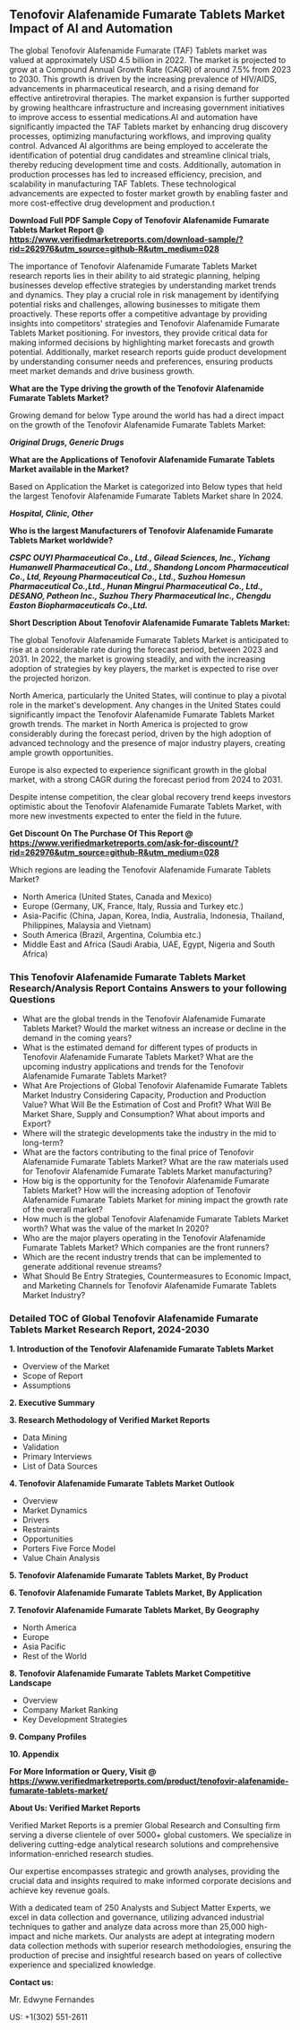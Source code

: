 <h2>Tenofovir Alafenamide Fumarate Tablets Market Impact of AI and Automation</h2>The global Tenofovir Alafenamide Fumarate (TAF) Tablets market was valued at approximately USD 4.5 billion in 2022. The market is projected to grow at a Compound Annual Growth Rate (CAGR) of around 7.5% from 2023 to 2030. This growth is driven by the increasing prevalence of HIV/AIDS, advancements in pharmaceutical research, and a rising demand for effective antiretroviral therapies. The market expansion is further supported by growing healthcare infrastructure and increasing government initiatives to improve access to essential medications.AI and automation have significantly impacted the TAF Tablets market by enhancing drug discovery processes, optimizing manufacturing workflows, and improving quality control. Advanced AI algorithms are being employed to accelerate the identification of potential drug candidates and streamline clinical trials, thereby reducing development time and costs. Additionally, automation in production processes has led to increased efficiency, precision, and scalability in manufacturing TAF Tablets. These technological advancements are expected to foster market growth by enabling faster and more cost-effective drug development and production.t</p><p id="" class=""><strong>Download Full PDF Sample Copy of Tenofovir Alafenamide Fumarate Tablets Market Report @ <a href="https://www.verifiedmarketreports.com/download-sample/?rid=262976&utm_source=github-R&utm_medium=028" target="_blank">https://www.verifiedmarketreports.com/download-sample/?rid=262976&utm_source=github-R&utm_medium=028</a></strong></p><p>The importance of&nbsp;Tenofovir Alafenamide Fumarate Tablets Market research reports lies in their ability to aid strategic planning, helping businesses develop effective strategies by understanding market trends and dynamics. They play a crucial role in risk management by identifying potential risks and challenges, allowing businesses to mitigate them proactively. These reports offer a competitive advantage by providing insights into competitors' strategies and Tenofovir Alafenamide Fumarate Tablets Market positioning. For investors, they provide critical data for making informed decisions by highlighting market forecasts and growth potential. Additionally, market research reports guide product development by understanding consumer needs and preferences, ensuring products meet market demands and drive business growth.</p><p><strong>What are the&nbsp;Type driving the growth of the Tenofovir Alafenamide Fumarate Tablets Market?</strong></p><p id="" class="">Growing demand for below Type around the world has had a direct impact on the growth of the Tenofovir Alafenamide Fumarate Tablets Market:</p><em><strong>Original Drugs, Generic Drugs</strong></em></p><strong>What are the&nbsp;Applications&nbsp;of Tenofovir Alafenamide Fumarate Tablets Market available in the Market?</strong></p><p id="" class="">Based on Application the Market is categorized into Below types that held the largest Tenofovir Alafenamide Fumarate Tablets Market share In 2024.</p><em><strong>Hospital, Clinic, Other</strong></em></p><strong>Who is the largest Manufacturers of Tenofovir Alafenamide Fumarate Tablets Market worldwide?</strong></p><p><em><strong>CSPC OUYI Pharmaceutical Co., Ltd., Gilead Sciences, Inc., Yichang Humanwell Pharmaceutical Co., Ltd., Shandong Loncom Pharmaceutical Co., Ltd, Reyoung Pharmaceutical Co., Ltd., Suzhou Homesun Pharmaceutical Co.,Ltd., Hunan Mingrui Pharmaceutical Co., Ltd., DESANO, Patheon Inc., Suzhou Thery Pharmaceutical Inc., Chengdu Easton Biopharmaceuticals Co.,Ltd.</strong></em></p><p id="" class=""><strong>Short Description About Tenofovir Alafenamide Fumarate Tablets Market:</strong></p><p>The global Tenofovir Alafenamide Fumarate Tablets Market is anticipated to rise at a considerable rate during the forecast period, between 2023 and 2031. In 2022, the market is growing steadily, and with the increasing adoption of strategies by key players, the market is expected to rise over the projected horizon.</p><p>North America, particularly the United States, will continue to play a pivotal role in the market's development. Any changes in the United States could significantly impact the Tenofovir Alafenamide Fumarate Tablets Market growth trends. The market in North America is projected to grow considerably during the forecast period, driven by the high adoption of advanced technology and the presence of major industry players, creating ample growth opportunities.</p><p>Europe is also expected to experience significant growth in the global market, with a strong CAGR during the forecast period from 2024 to 2031.</p><p>Despite intense competition, the clear global recovery trend keeps investors optimistic about the Tenofovir Alafenamide Fumarate Tablets Market, with more new investments expected to enter the field in the future.</p><p id="" class=""><strong>Get Discount On The Purchase Of This Report @ <a href="https://www.verifiedmarketreports.com/ask-for-discount/?rid=262976&utm_source=github-R&utm_medium=028" target="_blank">https://www.verifiedmarketreports.com/ask-for-discount/?rid=262976&utm_source=github-R&utm_medium=028</a></strong></p>Which regions are leading the Tenofovir Alafenamide Fumarate Tablets Market?</p><ul><li>North America (United States, Canada and Mexico)</li><li>Europe (Germany, UK, France, Italy, Russia and Turkey etc.)</li><li>Asia-Pacific (China, Japan, Korea, India, Australia, Indonesia, Thailand, Philippines, Malaysia and Vietnam)</li><li>South America (Brazil, Argentina, Columbia etc.)</li><li>Middle East and Africa (Saudi Arabia, UAE, Egypt, Nigeria and South Africa)</li></ul><h3 id="" class="">This Tenofovir Alafenamide Fumarate Tablets Market Research/Analysis Report Contains Answers to your following Questions</h3><ul><li>What are the global trends in the Tenofovir Alafenamide Fumarate Tablets Market? Would the market witness an increase or decline in the demand in the coming years?</li><li>What is the estimated demand for different types of products in Tenofovir Alafenamide Fumarate Tablets Market? What are the upcoming industry applications and trends for the Tenofovir Alafenamide Fumarate Tablets Market?</li><li>What Are Projections of Global Tenofovir Alafenamide Fumarate Tablets Market Industry Considering Capacity, Production and Production Value? What Will Be the Estimation of Cost and Profit? What Will Be Market Share, Supply and Consumption? What about imports and Export?</li><li>Where will the strategic developments take the industry in the mid to long-term?</li><li>What are the factors contributing to the final price of Tenofovir Alafenamide Fumarate Tablets Market? What are the raw materials used for Tenofovir Alafenamide Fumarate Tablets Market manufacturing?</li><li>How big is the opportunity for the Tenofovir Alafenamide Fumarate Tablets Market? How will the increasing adoption of Tenofovir Alafenamide Fumarate Tablets Market for mining impact the growth rate of the overall market?</li><li>How much is the global Tenofovir Alafenamide Fumarate Tablets Market worth? What was the value of the market In 2020?</li><li>Who are the major players operating in the Tenofovir Alafenamide Fumarate Tablets Market? Which companies are the front runners?</li><li>Which are the recent industry trends that can be implemented to generate additional revenue streams?</li><li>What Should Be Entry Strategies, Countermeasures to Economic Impact, and Marketing Channels for Tenofovir Alafenamide Fumarate Tablets Market Industry?</li></ul><h3 id="" class="">Detailed TOC of Global Tenofovir Alafenamide Fumarate Tablets Market Research Report, 2024-2030</h3><p id="" class=""><strong>1. Introduction of the Tenofovir Alafenamide Fumarate Tablets Market</strong></p><ul><li>Overview of the Market</li><li>Scope of Report</li><li>Assumptions</li></ul><p id="" class=""><strong>2. Executive Summary</strong></p><p id="" class=""><strong>3. Research Methodology of Verified Market Reports</strong></p><ul><li>Data Mining</li><li>Validation</li><li>Primary Interviews</li><li>List of Data Sources</li></ul><p id="" class=""><strong>4. Tenofovir Alafenamide Fumarate Tablets Market Outlook</strong></p><ul><li>Overview</li><li>Market Dynamics</li><li>Drivers</li><li>Restraints</li><li>Opportunities</li><li>Porters Five Force Model</li><li>Value Chain Analysis</li></ul><p id="" class=""><strong>5. Tenofovir Alafenamide Fumarate Tablets Market, By Product</strong></p><p id="" class=""><strong>6. Tenofovir Alafenamide Fumarate Tablets Market, By Application</strong></p><p id="" class=""><strong>7. Tenofovir Alafenamide Fumarate Tablets Market, By Geography</strong></p><ul><li>North America</li><li>Europe</li><li>Asia Pacific</li><li>Rest of the World</li></ul><p id="" class=""><strong>8. Tenofovir Alafenamide Fumarate Tablets Market Competitive Landscape</strong></p><ul><li>Overview</li><li>Company Market Ranking</li><li>Key Development Strategies</li></ul><p id="" class=""><strong>9. Company Profiles</strong></p><p id="" class=""><strong>10. Appendix</strong></p><p id="" class=""><strong>For More Information or Query, Visit @ <a href="https://www.verifiedmarketreports.com/product/tenofovir-alafenamide-fumarate-tablets-market/" target="_blank">https://www.verifiedmarketreports.com/product/tenofovir-alafenamide-fumarate-tablets-market/</a></strong></p><p id="" class=""><strong>About Us: Verified Market Reports</strong></p><p id="" class="">Verified Market Reports is a premier Global Research and Consulting firm serving a diverse clientele of over 5000+ global customers. We specialize in delivering cutting-edge analytical research solutions and comprehensive information-enriched research studies.</p><p id="" class="">Our expertise encompasses strategic and growth analyses, providing the crucial data and insights required to make informed corporate decisions and achieve key revenue goals.</p><p id="" class="">With a dedicated team of 250 Analysts and Subject Matter Experts, we excel in data collection and governance, utilizing advanced industrial techniques to gather and analyze data across more than 25,000 high-impact and niche markets. Our analysts are adept at integrating modern data collection methods with superior research methodologies, ensuring the production of precise and insightful research based on years of collective experience and specialized knowledge.</p><p id="" class=""><strong>Contact us:</strong></p><p id="" class="">Mr. Edwyne Fernandes</p><p id="" class="">US: +1(302) 551-2611</p>